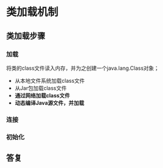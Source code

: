 # 类加载机制
## 类加载步骤
### 加载
将类的class文件读入内存，并为之创建一个java.lang.Class对象；

- 从本地文件系统加载class文件
- 从Jar包加载class文件
- **通过网络加载class文件**
- **动态编译Java源文件，并加载**

### 连接


### 初始化


## 答复
